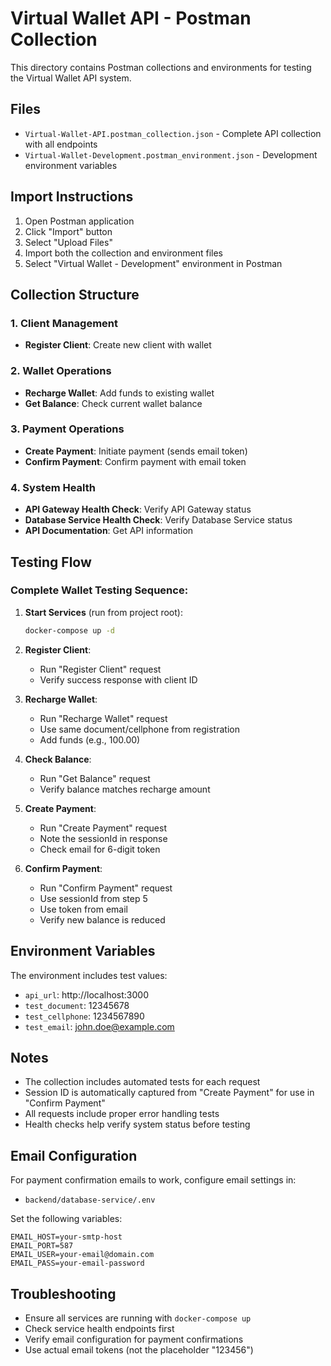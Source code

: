 # Virtual Wallet API - Postman Collection

This directory contains Postman collections and environments for testing the Virtual Wallet API system.

## Files

- `Virtual-Wallet-API.postman_collection.json` - Complete API collection with all endpoints
- `Virtual-Wallet-Development.postman_environment.json` - Development environment variables

## Import Instructions

1. Open Postman application
2. Click "Import" button
3. Select "Upload Files"
4. Import both the collection and environment files
5. Select "Virtual Wallet - Development" environment in Postman

## Collection Structure

### 1. Client Management
- **Register Client**: Create new client with wallet

### 2. Wallet Operations
- **Recharge Wallet**: Add funds to existing wallet
- **Get Balance**: Check current wallet balance

### 3. Payment Operations
- **Create Payment**: Initiate payment (sends email token)
- **Confirm Payment**: Confirm payment with email token

### 4. System Health
- **API Gateway Health Check**: Verify API Gateway status
- **Database Service Health Check**: Verify Database Service status
- **API Documentation**: Get API information

## Testing Flow

### Complete Wallet Testing Sequence:

1. **Start Services** (run from project root):
   ```bash
   docker-compose up -d
   ```

2. **Register Client**:
   - Run "Register Client" request
   - Verify success response with client ID

3. **Recharge Wallet**:
   - Run "Recharge Wallet" request
   - Use same document/cellphone from registration
   - Add funds (e.g., 100.00)

4. **Check Balance**:
   - Run "Get Balance" request
   - Verify balance matches recharge amount

5. **Create Payment**:
   - Run "Create Payment" request
   - Note the sessionId in response
   - Check email for 6-digit token

6. **Confirm Payment**:
   - Run "Confirm Payment" request
   - Use sessionId from step 5
   - Use token from email
   - Verify new balance is reduced

## Environment Variables

The environment includes test values:
- `api_url`: http://localhost:3000
- `test_document`: 12345678
- `test_cellphone`: 1234567890
- `test_email`: john.doe@example.com

## Notes

- The collection includes automated tests for each request
- Session ID is automatically captured from "Create Payment" for use in "Confirm Payment"
- All requests include proper error handling tests
- Health checks help verify system status before testing

## Email Configuration

For payment confirmation emails to work, configure email settings in:
- `backend/database-service/.env`

Set the following variables:
```
EMAIL_HOST=your-smtp-host
EMAIL_PORT=587
EMAIL_USER=your-email@domain.com
EMAIL_PASS=your-email-password
```

## Troubleshooting

- Ensure all services are running with `docker-compose up`
- Check service health endpoints first
- Verify email configuration for payment confirmations
- Use actual email tokens (not the placeholder "123456")

